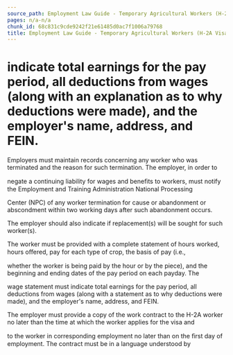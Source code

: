 ```yaml
---
source_path: Employment Law Guide - Temporary Agricultural Workers (H-2A Visas).md
pages: n/a-n/a
chunk_id: 68c831c9cde9242f21e61485d0ac7f1006a79768
title: Employment Law Guide - Temporary Agricultural Workers (H-2A Visas)
---
```

# indicate total earnings for the pay period, all deductions from wages (along with an explanation as to why deductions were made), and the employer's name, address, and FEIN.

Employers must maintain records concerning any worker who was terminated and the reason for such termination. The employer, in order to

negate a continuing liability for wages and beneﬁts to workers, must notify the Employment and Training Administration National Processing

Center (NPC) of any worker termination for cause or abandonment or abscondment within two working days after such abandonment occurs.

The employer should also indicate if replacement(s) will be sought for such worker(s).

The worker must be provided with a complete statement of hours worked, hours oﬀered, pay for each type of crop, the basis of pay (i.e.,

whether the worker is being paid by the hour or by the piece), and the beginning and ending dates of the pay period on each payday. The

wage statement must indicate total earnings for the pay period, all deductions from wages (along with a statement as to why deductions were made), and the employer's name, address, and FEIN.

The employer must provide a copy of the work contract to the H-2A worker no later than the time at which the worker applies for the visa and

to the worker in corresponding employment no later than on the ﬁrst day of employment. The contract must be in a language understood by
